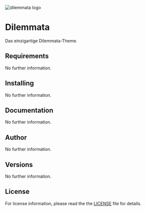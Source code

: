 

![dilemmata logo](https://www.lackier-bedarf.info/layout/lackier-bedarf/img/logo_dilemmata.png)

# Dilemmata

Das einzigartige Dilemmata-Theme.

## Requirements

No further information.

## Installing

No further information.

## Documentation

No further information.

## Author

No further information.

## Versions

No further information.

## License

For license information, please read the the [LICENSE](/LICENSE) file for details.